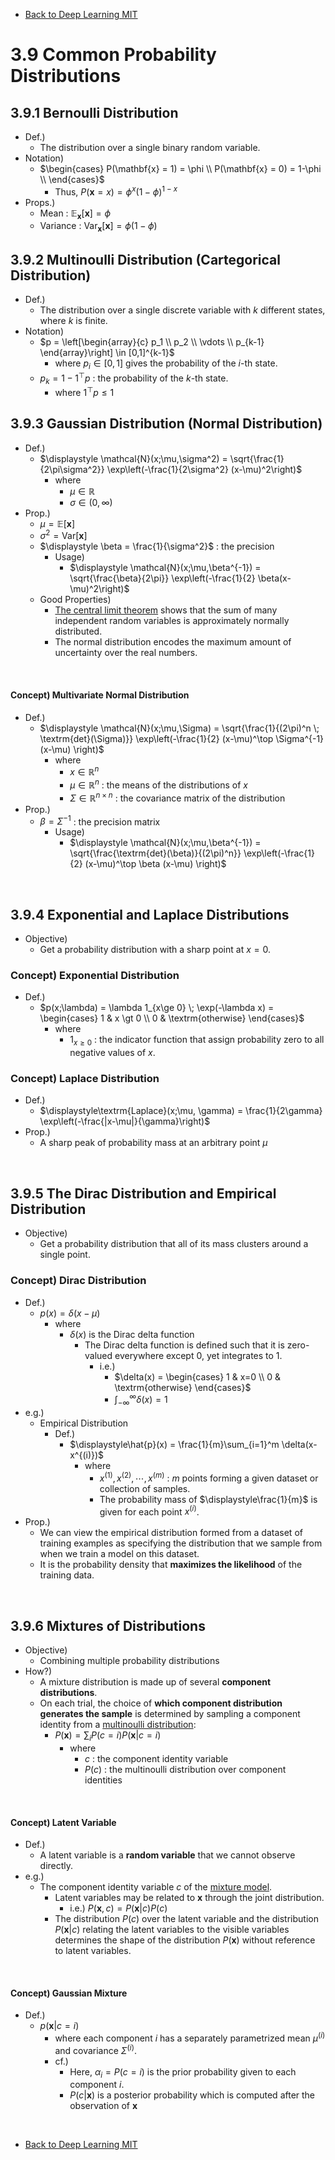 * [Back to Deep Learning MIT](../../main.md)

# 3.9 Common Probability Distributions

## 3.9.1 Bernoulli Distribution
- Def.)
  - The distribution over a single binary random variable.
- Notation)
  - $`\begin{cases}
    P(\mathbf{x} = 1) = \phi \\
    P(\mathbf{x} = 0) = 1-\phi \\
  \end{cases}`$
    - Thus, $`P(\mathbf{x} = x) = \phi^x (1-\phi)^{1-x}`$
- Props.)
  - Mean : $`\mathbb{E}_\mathbf{x}\left[\mathbf{x}\right] = \phi`$
  - Variance : $`\textrm{Var}_\mathbf{x}\left[\mathbf{x}\right] = \phi(1-\phi)`$


## 3.9.2 Multinoulli Distribution (Cartegorical Distribution)
- Def.)
  - The distribution over a single discrete variable with $`k`$ different states, where $`k`$ is finite.
- Notation)
  - $`p = \left[\begin{array}{c}
    p_1 \\ p_2 \\ \vdots \\ p_{k-1}
  \end{array}\right] \in [0,1]^{k-1}`$
    - where $`p_i \in [0,1]`$ gives the probability of the $`i`$-th state.
  - $`p_k = 1- 1^\top p`$ : the probability of the $`k`$-th state.
    - where $`1^\top p \le 1`$
  


## 3.9.3 Gaussian Distribution (Normal Distribution)
- Def.)
  - $`\displaystyle \mathcal{N}(x;\mu,\sigma^2) = \sqrt{\frac{1}{2\pi\sigma^2}} \exp\left(-\frac{1}{2\sigma^2} (x-\mu)^2\right)`$
    - where
      - $`\mu\in\mathbb{R}`$
      - $`\sigma\in (0, \infty)`$
- Prop.)
  - $`\mu = \mathbb{E}[\mathbf{x}]`$
  - $`\sigma^2 = \textrm{Var}[\mathbf{x}]`$
  - $`\displaystyle \beta = \frac{1}{\sigma^2}`$ : the precision
    - Usage)
      - $`\displaystyle \mathcal{N}(x;\mu,\beta^{-1}) = \sqrt{\frac{\beta}{2\pi}} \exp\left(-\frac{1}{2} \beta(x-\mu)^2\right)`$
  - Good Properties)
    - [The central limit theorem](../../../../math/statistics/ch03/05/note.md#theorem-central-limit-theorem-clt) shows that the sum of many independent random variables is approximately normally distributed.
    - The normal distribution encodes the maximum amount of uncertainty over the real numbers.

<br>

#### Concept) Multivariate Normal Distribution
- Def.)
  - $`\displaystyle \mathcal{N}(x;\mu,\Sigma) = \sqrt{\frac{1}{(2\pi)^n \; \textrm{det}(\Sigma)}} \exp\left(-\frac{1}{2} (x-\mu)^\top \Sigma^{-1} (x-\mu) \right)`$
    - where
      - $`x \in \mathbb{R}^n`$
      - $`\mu \in \mathbb{R}^n`$ : the means of the distributions of $`x`$
      - $`\Sigma \in \mathbb{R}^{n\times n}`$ : the covariance matrix of the distribution
- Prop.)
  - $`\displaystyle \beta = \Sigma^{-1}`$ : the precision matrix
    - Usage)
      - $`\displaystyle \mathcal{N}(x;\mu,\beta^{-1}) = \sqrt{\frac{\textrm{det}(\beta)}{(2\pi)^n}} \exp\left(-\frac{1}{2} (x-\mu)^\top \beta (x-\mu) \right)`$

<br>

## 3.9.4 Exponential and Laplace Distributions
- Objective)
  - Get a probability distribution with a sharp point at $`x=0`$.

### Concept) Exponential Distribution
- Def.)
  - $`p(x;\lambda) = \lambda 1_{x\ge 0} \; \exp(-\lambda x) = \begin{cases}
    1 & x \gt 0 \\
    0 & \textrm{otherwise}
  \end{cases}`$
    - where
      - $`1_{x\ge 0}`$ : the indicator function that assign probability zero to all negative values of $`x`$.

### Concept) Laplace Distribution
- Def.)
  - $`\displaystyle\textrm{Laplace}(x;\mu, \gamma) = \frac{1}{2\gamma} \exp\left(-\frac{|x-\mu|}{\gamma}\right)`$
- Prop.)
  - A sharp peak of probability mass at an arbitrary point $`\mu`$

<br>


## 3.9.5 The Dirac Distribution and Empirical Distribution
- Objective)
  - Get a probability distribution that all of its mass clusters around a single point.

### Concept) Dirac Distribution
- Def.)
  - $`p(x) = \delta(x-\mu)`$
    - where
      - $`\delta(x)`$ is the Dirac delta function
        - The Dirac delta function is defined such that it is zero-valued everywhere except 0, yet integrates to 1. 
          - i.e.)
            - $`\delta(x) = \begin{cases}
                1 & x=0 \\
                0 & \textrm{otherwise}
            \end{cases}`$
            - $`\displaystyle\int_{-\infty}^\infty\delta(x) = 1`$
- e.g.)
  - Empirical Distribution
    - Def.)
      - $`\displaystyle\hat{p}(x) = \frac{1}{m}\sum_{i=1}^m \delta(x-x^{(i)})`$
        - where
          - $`x^{(1)}, x^{(2)}, \cdots, x^{(m)}`$ : $`m`$ points forming a given dataset or collection of samples.
          - The probability mass of $`\displaystyle\frac{1}{m}`$ is given for each point $`x^{(i)}`$.
- Prop.)
  - We can view the empirical distribution formed from a dataset of training examples as specifying the distribution that we sample from when we train a model on this dataset. 
  - It is the probability density that **maximizes the likelihood** of the training data.
  

<br>

## 3.9.6 Mixtures of Distributions
- Objective)
  - Combining multiple probability distributions
- How?)
  - A mixture distribution is made up of several **component distributions**. 
  - On each trial, the choice of **which component distribution generates the sample** is determined by sampling a component identity from a [multinoulli distribution](#392-multinoulli-distribution-cartegorical-distribution):
    - $`\displaystyle P(\mathbf{x}) = \sum_i P(c=i) P(\mathbf{x} | c=i)`$
      - where
        - $`c`$ : the component identity variable
        - $`P(c)`$ : the multinoulli distribution over component identities

<br>

#### Concept) Latent Variable
- Def.)
  - A latent variable is a **random variable** that we cannot observe directly.
- e.g.)
  - The component identity variable $`c`$ of the [mixture model](#396-mixtures-of-distributions).
    - Latent variables may be related to $`\mathbf{x}`$ through the joint distribution.
      - i.e.) $`P(\mathbf{x}, c) = P(\mathbf{x}|c) P(c)`$ 
    - The distribution $`P(c)`$ over the latent variable and the distribution $`P(\mathbf{x}|c)`$ relating the latent variables to the visible variables determines the shape of the distribution $`P(\mathbf{x})`$ without reference to latent variables.

<br>

#### Concept) Gaussian Mixture
- Def.)
  - $`p(\mathbf{x}|c=i)`$
    - where each component $`i`$ has a separately parametrized mean $`\mu^{(i)}`$ and covariance $`\Sigma^{(i)}`$.
    - cf.)
      - Here, $`\alpha_i = P(c=i)`$ is the prior probability given to each component $`i`$.
      - $`P(c|\mathbf{x})`$ is a posterior probability which is computed after the observation of $`\mathbf{x}`$


<br>

* [Back to Deep Learning MIT](../../main.md)